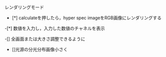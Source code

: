 レンダリングモード
- [*] calculateを押したら，hyper spec imageをRGB画像にレンダリングする

-[*] 数値を入力し，入力した数値のチャネルを表示

-[] 全画面または大きさ調整できるように
- []光源の分光分布画像小さく
